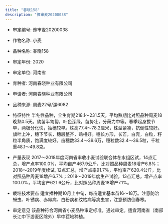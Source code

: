 ```yaml
---
title: "春晓158"
description: "豫审麦20200038"
---
```

* 审定编号:  豫审麦20200038

*  作物名称:  小麦

*  品种名称:  春晓158

*  审定年份:  2020

*  审定单位:  河南省

* 育种者:  河南春晓种业有限公司

*  申请者:  河南春晓种业有限公司

*  品种来源:  周麦22号/漯6082

*  特征特性
半冬性品种，全生育期218.1～231.5天，平均熟期比对照品种周麦18晚熟0.5天。幼苗半匍匐，叶色深绿，苗势壮，分蘖力中等。春季起身拔节早，两极分化快，抽穗较早。株高77.4～78.2厘米，株型紧凑，抗倒性较好。旗叶上冲，穗下节长，穗层整齐，熟相好。穗长方形，长芒，白壳，白粒，籽粒半角质，饱满度较好。亩穗数33.4～39.6万，穗粒数32.4～36.5粒，千粒重48.1～49.8克。

*  产量表现
2017～2018年度河南省丰收小麦试验联合体冬水组区试，14点汇总，增产点率100.0%，平均亩产467.9公斤，比对照品种周麦18增产6.8%；2018～2019年度续试, 12点汇总，增产点率91.7%，平均亩产620.4公斤，比对照品种周麦18增产6.7%；2018～2019年度生产试验，13点汇总，增产点率100.0%，平均亩产621.6公斤，比对照品种周麦18增产7.1%。

*  栽培技术要点
适宜播种期10月上中旬，每亩适宜基本苗16～18万。注意防治蚜虫、叶锈病、赤霉病、白粉病和纹枯病等病虫害，注意预防倒春寒。

*  审定意见
该品种符合河南省小麦品种审定标准，通过审定。适宜河南省（南部长江中下游麦区除外）早中茬地种植。
